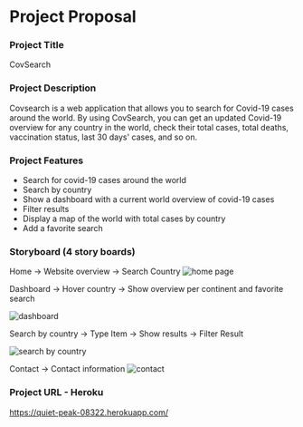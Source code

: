 <h1>Project Proposal</h1>

<h3>Project Title</h3>

  <p>CovSearch</p>

<h3>Project Description</h3>

Covsearch is a web application that allows you to search for Covid-19 cases around the world. By using CovSearch, you can get an updated Covid-19 overview for any country in the world, check their total cases, total deaths, vaccination status, last 30 days' cases, and so on.

<h3>Project Features </h3>

<ul>
  <li>Search for covid-19 cases around the world</li>
  <li>Search by country</li>
  <li>Show a dashboard with a current world overview of covid-19 cases</li>
  <li>Filter results</li>
  <li>Display a map of the world with total cases by country</li>
  <li>Add a favorite search</li>
 
</ul>

<h3>Storyboard (4 story boards)</h3>

Home -> Website overview -> Search Country
<img src="https://git.generalassemb.ly/rctr03Banz/homework-pamela/blob/main/project-proposal/home.png" alt="home page">

Dashboard -> Hover country -> Show overview per continent and favorite search

<img src="https://git.generalassemb.ly/rctr03Banz/homework-pamela/blob/main/project-proposal/dashboard.png" alt="dashboard">

Search by country -> Type Item -> Show results -> Filter Result

 <img src="https://git.generalassemb.ly/rctr03Banz/homework-pamela/blob/main/project-proposal/Search-by-country.png" alt="search by country">

Contact -> Contact information
<img src="https://git.generalassemb.ly/rctr03Banz/homework-pamela/blob/main/project-proposal/contact.png" alt="contact">

<h3>Project URL - Heroku</h3>

https://quiet-peak-08322.herokuapp.com/
